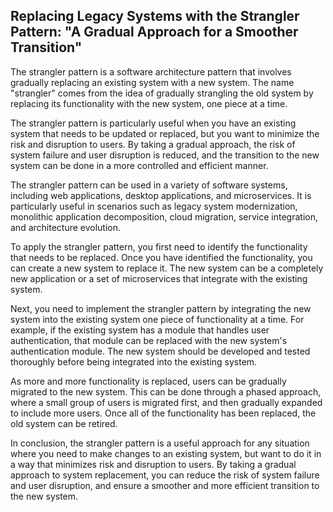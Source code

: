 ## Replacing Legacy Systems with the Strangler Pattern: "A Gradual Approach for a Smoother Transition"

The strangler pattern is a software architecture pattern that involves gradually replacing an existing system with a new system. The name "strangler" comes from the idea of gradually strangling the old system by replacing its functionality with the new system, one piece at a time.

The strangler pattern is particularly useful when you have an existing system that needs to be updated or replaced, but you want to minimize the risk and disruption to users. By taking a gradual approach, the risk of system failure and user disruption is reduced, and the transition to the new system can be done in a more controlled and efficient manner.

The strangler pattern can be used in a variety of software systems, including web applications, desktop applications, and microservices. It is particularly useful in scenarios such as legacy system modernization, monolithic application decomposition, cloud migration, service integration, and architecture evolution.

To apply the strangler pattern, you first need to identify the functionality that needs to be replaced. Once you have identified the functionality, you can create a new system to replace it. The new system can be a completely new application or a set of microservices that integrate with the existing system.

Next, you need to implement the strangler pattern by integrating the new system into the existing system one piece of functionality at a time. For example, if the existing system has a module that handles user authentication, that module can be replaced with the new system's authentication module. The new system should be developed and tested thoroughly before being integrated into the existing system.

As more and more functionality is replaced, users can be gradually migrated to the new system. This can be done through a phased approach, where a small group of users is migrated first, and then gradually expanded to include more users. Once all of the functionality has been replaced, the old system can be retired.

In conclusion, the strangler pattern is a useful approach for any situation where you need to make changes to an existing system, but want to do it in a way that minimizes risk and disruption to users. By taking a gradual approach to system replacement, you can reduce the risk of system failure and user disruption, and ensure a smoother and more efficient transition to the new system.

